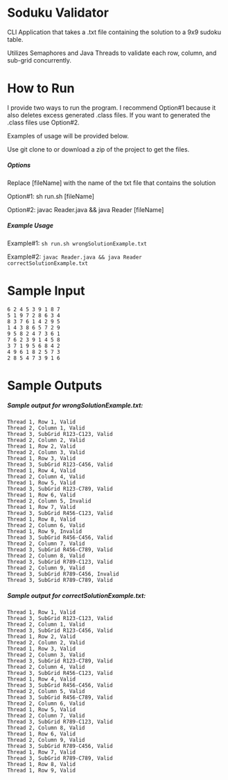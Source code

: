 # Soduku Validator
CLI Application that takes a .txt file containing the solution to a 9x9 sudoku table.

Utilizes Semaphores and Java Threads to validate each row, column, and sub-grid concurrently.

# How to Run

I provide two ways to run the program. I recommend Option#1 because it also deletes excess generated .class files. If you want to generated the .class files use Option#2.

Examples of usage will be provided below.

Use git clone to or download a zip of the project to get the files.


##### Options

Replace [fileName] with the name of the txt file that contains the solution

Option#1: sh run.sh [fileName]

Option#2: javac Reader.java && java Reader [fileName]

##### Example Usage
Example#1: ```sh run.sh wrongSolutionExample.txt```

Example#2: ```javac Reader.java && java Reader correctSolutionExample.txt```

# Sample Input

```
6 2 4 5 3 9 1 8 7
5 1 9 7 2 8 6 3 4
8 3 7 6 1 4 2 9 5
1 4 3 8 6 5 7 2 9
9 5 8 2 4 7 3 6 1
7 6 2 3 9 1 4 5 8
3 7 1 9 5 6 8 4 2
4 9 6 1 8 2 5 7 3
2 8 5 4 7 3 9 1 6
```

# Sample Outputs

##### Sample output for wrongSolutionExample.txt:

```
Thread 1, Row 1, Valid
Thread 2, Column 1, Valid
Thread 3, SubGrid R123-C123, Valid
Thread 2, Column 2, Valid
Thread 1, Row 2, Valid
Thread 2, Column 3, Valid
Thread 1, Row 3, Valid
Thread 3, SubGrid R123-C456, Valid
Thread 1, Row 4, Valid
Thread 2, Column 4, Valid
Thread 1, Row 5, Valid
Thread 3, SubGrid R123-C789, Valid
Thread 1, Row 6, Valid
Thread 2, Column 5, Invalid
Thread 1, Row 7, Valid
Thread 3, SubGrid R456-C123, Valid
Thread 1, Row 8, Valid
Thread 2, Column 6, Valid
Thread 1, Row 9, Invalid
Thread 3, SubGrid R456-C456, Valid
Thread 2, Column 7, Valid
Thread 3, SubGrid R456-C789, Valid
Thread 2, Column 8, Valid
Thread 3, SubGrid R789-C123, Valid
Thread 2, Column 9, Valid
Thread 3, SubGrid R789-C456, Invalid
Thread 3, SubGrid R789-C789, Valid
```

##### Sample output for correctSolutionExample.txt:

```
Thread 1, Row 1, Valid
Thread 3, SubGrid R123-C123, Valid
Thread 2, Column 1, Valid
Thread 3, SubGrid R123-C456, Valid
Thread 1, Row 2, Valid
Thread 2, Column 2, Valid
Thread 1, Row 3, Valid
Thread 2, Column 3, Valid
Thread 3, SubGrid R123-C789, Valid
Thread 2, Column 4, Valid
Thread 3, SubGrid R456-C123, Valid
Thread 1, Row 4, Valid
Thread 3, SubGrid R456-C456, Valid
Thread 2, Column 5, Valid
Thread 3, SubGrid R456-C789, Valid
Thread 2, Column 6, Valid
Thread 1, Row 5, Valid
Thread 2, Column 7, Valid
Thread 3, SubGrid R789-C123, Valid
Thread 2, Column 8, Valid
Thread 1, Row 6, Valid
Thread 2, Column 9, Valid
Thread 3, SubGrid R789-C456, Valid
Thread 1, Row 7, Valid
Thread 3, SubGrid R789-C789, Valid
Thread 1, Row 8, Valid
Thread 1, Row 9, Valid
```
